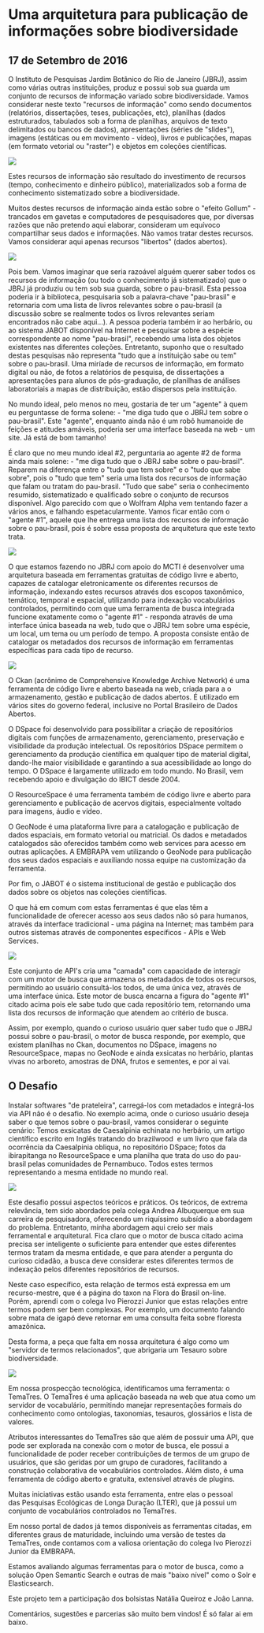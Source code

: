 # Uma arquitetura para publicação de informações sobre biodiversidade
## 17 de Setembro de 2016

O Instituto de Pesquisas Jardim Botânico do Rio de Janeiro (JBRJ), assim como várias outras instituições, produz e possui sob sua guarda um conjunto de recursos de informação variado sobre biodiversidade. Vamos considerar neste texto "recursos de informação" como sendo documentos (relatórios, dissertações, teses, publicações, etc), planilhas (dados estruturados, tabulados sob a forma de planilhas, arquivos de texto delimitados ou bancos de dados), apresentações (séries de "slides"), imagens (estáticas ou em movimento - vídeo), livros e publicações, mapas (em formato vetorial ou "raster") e objetos em coleções científicas.

![](http://dalcinweb.s3-website-us-east-1.amazonaws.com/github/BiodivDadosMeta/arquiteturaPublicacaoInformacoesBiodiversidade1.png)

Estes recursos de informação são resultado do investimento de recursos (tempo, conhecimento e dinheiro público), materializados sob a forma de conhecimento sistematizado sobre a biodiversidade.

Muitos destes recursos de informação ainda estão sobre o "efeito Gollum" - trancados em gavetas e computadores de pesquisadores que, por diversas razões que não pretendo aqui elaborar, consideram um equívoco compartilhar seus dados e informações. Não vamos tratar destes recursos. Vamos considerar aqui apenas recursos "libertos" (dados abertos).

![](http://dalcinweb.s3-website-us-east-1.amazonaws.com/github/BiodivDadosMeta/arquiteturaPublicacaoInformacoesBiodiversidade2.png)

Pois bem. Vamos imaginar que seria razoável alguém querer saber todos os recursos de informação (ou todo o conhecimento já sistematizado) que o JBRJ já produziu ou tem sob sua guarda, sobre o pau-brasil. Esta pessoa poderia ir à biblioteca, pesquisaria sob a palavra-chave "pau-brasil" e retornaria com uma lista de livros relevantes sobre o pau-brasil (a discussão sobre se realmente todos os livros relevantes seriam encontrados não cabe aqui...). A pessoa poderia também ir ao herbário, ou ao sistema JABOT disponível na Internet e pesquisar sobre a espécie correspondente ao nome "pau-brasil", recebendo uma lista dos objetos existentes nas diferentes coleções. Entretanto, suponho que o resultado destas pesquisas não representa "tudo que a instituição sabe ou tem" sobre o pau-brasil. Uma miríade de recursos de informação, em formato digital ou não, de fotos a relatórios de pesquisa, de dissertações a apresentações para alunos de pós-graduação, de planilhas de análises laboratoriais a mapas de distribuição, estão dispersos pela instituição.

No mundo ideal, pelo menos no meu, gostaria de ter um "agente" à quem eu perguntasse de forma solene: - "me diga tudo que o JBRJ tem sobre o pau-brasil". Este "agente", enquanto ainda não é um robô humanoide de feições e atitudes amáveis, poderia ser uma interface baseada na web - um site. Já está de bom tamanho!

É claro que no meu mundo ideal #2, perguntaria ao agente #2 de forma ainda mais solene: - "me diga tudo que o JBRJ sabe sobre o pau-brasil". Reparem na diferença entre o "tudo que tem sobre" e o "tudo que sabe sobre", pois o "tudo que tem" seria uma lista dos recursos de informação que falam ou tratam do pau-brasil. "Tudo que sabe" seria o conhecimento resumido, sistematizado e qualificado sobre o conjunto de recursos disponível. Algo parecido com que o Wolfram Alpha vem tentando fazer a vários anos, e falhando espetacularmente. Vamos ficar então com o "agente #1", aquele que lhe entrega uma lista dos recursos de informação sobre o pau-brasil, pois é sobre essa proposta de arquitetura que este texto trata.

![](http://dalcinweb.s3-website-us-east-1.amazonaws.com/github/BiodivDadosMeta/arquiteturaPublicacaoInformacoesBiodiversidade3.jpg)

O que estamos fazendo no JBRJ com apoio do MCTI é desenvolver uma arquitetura baseada em ferramentas gratuitas de código livre e aberto, capazes de catalogar eletronicamente os diferentes recursos de informação, indexando estes recursos através dos escopos taxonômico, temático, 
temporal e espacial, utilizando para indexação vocabulários controlados, permitindo com que uma ferramenta de busca integrada funcione exatamente como o "agente #1" - responda através de uma interface única baseada na web, tudo que o JBRJ tem sobre uma espécie, um local, um tema ou um período de tempo. A proposta consiste então de catalogar os metadados dos recursos de informação em ferramentas específicas para cada tipo de recurso.

![](http://dalcinweb.s3-website-us-east-1.amazonaws.com/github/BiodivDadosMeta/arquiteturaPublicacaoInformacoesBiodiversidade4.png)

O Ckan (acrônimo de Comprehensive Knowledge Archive Network) é uma ferramenta de código livre e aberto baseada na web, criada para a o armazenamento, gestão e publicação de dados abertos. É utilizado em vários sites do governo federal, inclusive no Portal Brasileiro de Dados Abertos.

O DSpace foi desenvolvido para possibilitar a criação de repositórios digitais com funções de armazenamento, gerenciamento, preservação e visibilidade da produção intelectual. Os repositórios DSpace permitem o gerenciamento da produção científica em qualquer tipo de material digital, dando-lhe maior visibilidade e garantindo a sua acessibilidade ao longo do tempo. O DSpace é largamente utilizado em todo mundo. No Brasil, vem recebendo apoio e divulgação do IBICT desde 2004.

O ResourceSpace é uma ferramenta também de código livre e aberto para gerenciamento e publicação de acervos digitais, especialmente voltado para imagens, áudio e vídeo.

O GeoNode é uma plataforma livre para a catalogação e publicação de dados espaciais, em formato vetorial ou matricial. Os dados e metadados catalogados são oferecidos também como web services para acesso em outras aplicações. A EMBRAPA vem utilizando o GeoNode para publicação dos seus dados espaciais e auxiliando nossa equipe na customização da ferramenta.

Por fim, o JABOT é o sistema institucional de gestão e publicação dos dados sobre os objetos nas coleções científicas.

O que há em comum com estas ferramentas é que elas têm a funcionalidade de oferecer acesso aos seus dados não só para humanos, através da interface tradicional - uma página na Internet; mas também para outros sistemas através de componentes específicos - APIs e Web Services.

![](http://dalcinweb.s3-website-us-east-1.amazonaws.com/github/BiodivDadosMeta/arquiteturaPublicacaoInformacoesBiodiversidade5.png)

Este conjunto de API's cria uma "camada" com capacidade de interagir com um motor de busca que armazena os metadados de todos os recursos, permitindo ao usuário consultá-los todos, de uma única vez, através de uma interface única. Este motor de busca encarna a figura do "agente #1" citado acima pois ele sabe tudo que cada repositório tem, retornando uma lista dos recursos de informação que atendem ao critério de busca.

Assim, por exemplo, quando o curioso usuário quer saber tudo que o JBRJ possui sobre o pau-brasil, o motor de busca responde, por exemplo, que existem planilhas no Ckan, documentos no DSpace, imagens no ResourceSpace, mapas no GeoNode e ainda exsicatas no herbário, plantas vivas no arboreto, amostras de DNA, frutos e sementes, e por ai vai.

## O Desafio

Instalar softwares "de prateleira", carregá-los com metadados e integrá-los via API não é o desafio. No exemplo acima, onde o curioso usuário deseja saber o que temos sobre o pau-brasil, vamos considerar o seguinte cenário: Temos exsicatas de Caesalpinia echinata no herbário, um artigo científico escrito em Inglês tratando do brazilwood  e um livro que fala da ocorrência da Caesalpinia obliqua, no repositório DSpace; fotos da ibirapitanga no ResourceSpace e uma planilha que trata do uso do pau-brasil pelas comunidades de Pernambuco. Todos estes termos representando a mesma entidade no mundo real.

![](http://dalcinweb.s3-website-us-east-1.amazonaws.com/github/BiodivDadosMeta/arquiteturaPublicacaoInformacoesBiodiversidade6.png)

Este desafio possui aspectos teóricos e práticos. Os teóricos, de extrema relevância, tem sido abordados pela colega Andrea Albuquerque em sua carreira de pesquisadora, oferecendo um riquíssimo subsídio a abordagem do problema. Entretanto, minha abordagem aqui creio ser mais ferramental e arquitetural. Fica claro que o motor de busca citado acima precisa ser inteligente o suficiente para entender que estes diferentes termos tratam da mesma entidade, e que para atender a pergunta do curioso cidadão, a busca deve considerar estes diferentes termos de indexação pelos diferentes repositórios de recursos.

Neste caso específico, esta relação de termos está expressa em um recurso-mestre, que é a página do taxon na Flora do Brasil on-line. Porém, aprendi com o colega Ivo Pierozzi Junior que estas relações entre termos podem ser bem complexas. Por exemplo, um documento falando sobre mata de igapó deve retornar em uma consulta feita sobre floresta amazônica.

Desta forma, a peça que falta em nossa arquitetura é algo como um "servidor de termos relacionados", que abrigaria um Tesauro sobre biodiversidade.

![](http://dalcinweb.s3-website-us-east-1.amazonaws.com/github/BiodivDadosMeta/arquiteturaPublicacaoInformacoesBiodiversidade7.png)

Em nossa prospecção tecnológica, identificamos uma ferramenta: o TemaTres. O TemaTres é uma aplicação baseada na web que atua como um servidor de vocabulário, permitindo manejar representações formais do conhecimento como ontologias, taxonomias, tesauros, glossários e lista de valores.

Atributos interessantes do TemaTres são que além de possuir uma API, que pode ser explorada na conexão com o motor de busca, ele possui a funcionalidade de poder receber contribuições de termos de um grupo de usuários, que são geridas por um grupo de curadores, facilitando a construção colaborativa de vocabulários controlados. Além disto, é uma ferramenta de código aberto e gratuita, extensível através de plugins.

Muitas iniciativas estão usando esta ferramenta, entre elas o pessoal das Pesquisas Ecológicas de Longa Duração (LTER), que já possui um conjunto de vocabulários controlados no TemaTres.

Em nosso portal de dados já temos disponíveis as ferramentas citadas, em diferentes graus de maturidade, incluindo uma versão de testes da TemaTres, onde contamos com a valiosa orientação do colega Ivo Pierozzi Junior da EMBRAPA.

Estamos avaliando algumas ferramentas para o motor de busca, como a solução Open Semantic Search e outras de mais "baixo nível" como o Solr e Elasticsearch.

Este projeto tem a participação dos bolsistas Natália Queiroz e João Lanna.

Comentários, sugestões e parcerias são muito bem vindos! É só falar ai em baixo.
